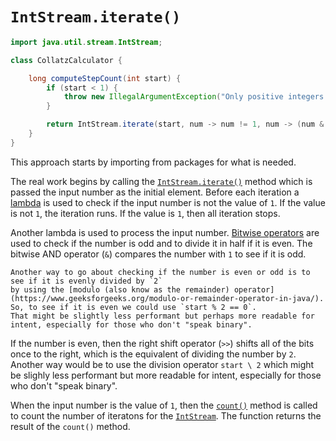 # `IntStream.iterate()`

```java
import java.util.stream.IntStream;

class CollatzCalculator {

    long computeStepCount(int start) {
        if (start < 1) {
            throw new IllegalArgumentException("Only positive integers are allowed");
        }

        return IntStream.iterate(start, num -> num != 1, num -> (num & 1) == 1 ? 3 * num + 1 : num >> 1).count();
    }
}
```

This approach starts by importing from packages for what is needed.

The real work begins by calling the [`IntStream.iterate()`][intstream-iterate] method which is passed the input number
as the initial element.
Before each iteration a [lambda][lambda] is used to check if the input number is not the value of `1`.
If the value is not `1`, the iteration runs.
If the value is `1`, then all iteration stops.

Another lambda is used to process the input number.
[Bitwise operators][bitwise-operators] are used to check if the number is odd and to divide it in half if it is even.
The bitwise AND operator (`&`) compares the number with `1` to see if it is odd.

~~~~exercism/note
Another way to go about checking if the number is even or odd is to see if it is evenly divided by `2`
by using the [modulo (also know as the remainder) operator](https://www.geeksforgeeks.org/modulo-or-remainder-operator-in-java/).
So, to see if it is even we could use `start % 2 == 0`.
That might be slightly less performant but perhaps more readable for intent, especially for those who don't "speak binary".
~~~~

If the number is even, then the right shift operator (`>>`) shifts all of the bits once to the right, which is the equivalent
of dividing the number by `2`.
Another way would be to use the division operator `start \ 2` which might be slighly less performant but more readable
for intent, especially for those who don't "speak binary".

When the input number is the value of `1`, then the [`count()`][count] method is called to count the number of iteratons for the
[`IntStream`][intstream].
The function returns the result of the `count()` method.

[intstream-iterate]: https://docs.oracle.com/en/java/javase/12/docs/api/java.base/java/util/stream/IntStream.html#iterate(int,java.util.function.IntPredicate,java.util.function.IntUnaryOperator)
[lambda]: https://www.geeksforgeeks.org/lambda-expressions-java-8/
[bitwise-operators]: https://www.geeksforgeeks.org/java-logical-operators-with-examples/
[remainder-operator]: https://www.geeksforgeeks.org/modulo-or-remainder-operator-in-java/
[count]: https://docs.oracle.com/en/java/javase/12/docs/api/java.base/java/util/stream/IntStream.html#count()
[intstream]: https://docs.oracle.com/en/java/javase/12/docs/api/java.base/java/util/stream/IntStream.html
